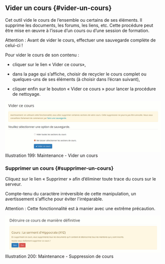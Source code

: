 ## Vider un cours {#vider-un-cours}

Cet outil vide le cours de l’ensemble ou certains de ses éléments. Il supprime les documents, les forums, les liens, etc. Cette procédure peut être mise en œuvre à l’issue d’un cours ou d’une session de formation.

Attention : Avant de vider le cours, effectuer une sauvegarde complète de celui-ci !

Pour vider le cours de son contenu :

*   cliquer sur le lien « Vider ce cours»,

*   dans la page qui s’affiche, choisir de recycler le cours complet ou quelques-uns de ses éléments (à choisir dans l’écran suivant),

*   cliquer enfin sur le bouton « Vider ce cours » pour lancer la procédure de nettoyage.

![](../assets/image274.png)Illustration 199: Maintenance - Vider un cours

### Supprimer un cours {#supprimer-un-cours}

Cliquez sur le lien « Supprimer » afin d’éliminer toute trace du cours sur le serveur.

Compte-tenu du caractère irréversible de cette manipulation, un avertissement s&#039;affiche pour éviter l&#039;irréparable.

Attention : Cette fonctionnalité est à manier avec une extrême précaution.

![](../assets/image275.png)Illustration 200: Maintenance - Suppression de cours